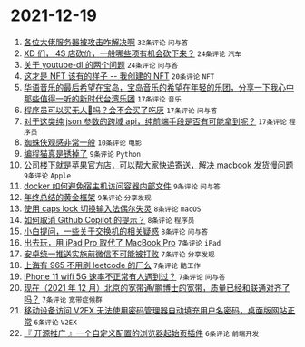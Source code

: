# 2021-12-19

1. [各位大佬服务器被攻击咋解决啊](https://www.v2ex.com/t/823080) `32条评论` `问与答`
1. [XD 们， 4S 店砍价，一般哪些项有机会砍下来？](https://www.v2ex.com/t/823078) `24条评论` `汽车`
1. [关于 youtube-dl 的两个问题](https://www.v2ex.com/t/823085) `24条评论` `问与答`
1. [这才是 NFT 该有的样子 -- 我创建的 NFT](https://www.v2ex.com/t/823134) `20条评论` `NFT`
1. [华语音乐的最后希望在宝岛，宝岛音乐的希望在年轻的乐团，分享一下我心中那些值得一听的新时代台湾乐团](https://www.v2ex.com/t/823123) `17条评论` `音乐`
1. [程序员可以买无人🐔吗？会不会买了吃灰](https://www.v2ex.com/t/823112) `17条评论` `问与答`
1. [对于这类纯 json 参数的跨域 api，纯前端手段是否有可能拿到呢？](https://www.v2ex.com/t/823095) `17条评论` `程序员`
1. [蜘蛛侠观感非常一般](https://www.v2ex.com/t/823121) `10条评论` `电影`
1. [编程猫真是锈掉了](https://www.v2ex.com/t/823151) `9条评论` `Python`
1. [公司楼下就是苹果官方店，可以帮大家快递寄送，解决 macbook 发货慢问题](https://www.v2ex.com/t/823148) `9条评论` `Apple`
1. [docker 如何避免宿主机访问容器内部文件](https://www.v2ex.com/t/823109) `9条评论` `问与答`
1. [年终总结的黄金框架](https://www.v2ex.com/t/823082) `9条评论` `分享发现`
1. [使用 caps lock 切换输入法偶尔失灵](https://www.v2ex.com/t/823147) `8条评论` `macOS`
1. [如何取消 Github Copilot 的提示？](https://www.v2ex.com/t/823111) `8条评论` `程序员`
1. [小白提问，一些关于交换机的相关疑惑](https://www.v2ex.com/t/823076) `8条评论` `问与答`
1. [出去玩，用 iPad Pro 取代了 MacBook Pro](https://www.v2ex.com/t/823142) `7条评论` `iPad`
1. [安卓统一推送实施前微信不可能被打败](https://www.v2ex.com/t/823104) `7条评论` `分享发现`
1. [上海有 965 不用刷 leetcode 的厂么](https://www.v2ex.com/t/823083) `7条评论` `酷工作`
1. [iPhone 11 wifi 5G 速率不正常有人遇到过？](https://www.v2ex.com/t/823079) `7条评论` `问与答`
1. [现在（2021 年 12 月）北京的宽带通/鹏博士的宽带，质量已经和联通对齐了吗？](https://www.v2ex.com/t/823073) `7条评论` `宽带症候群`
1. [移动设备访问 V2EX 无法使用密码管理器自动填充用户名密码，桌面版网站正常](https://www.v2ex.com/t/823100) `6条评论` `V2EX`
1. [『 开源推广 』一个自定义配置的浏览器起始页插件](https://www.v2ex.com/t/823074) `6条评论` `前端开发`
